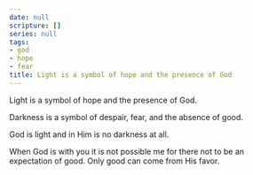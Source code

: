 ```yaml
---
date: null
scripture: []
series: null
tags:
- god
- hope
- fear
title: Light is a symbol of hope and the presence of God
---
```



Light is a symbol of hope and the presence of God.

Darkness is a symbol of despair, fear, and the absence of good.

God is light and in Him is no darkness at all.

When God is with you it is not possible me for there not to be an expectation of good. Only good can come from His favor.